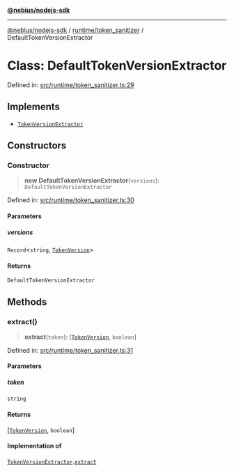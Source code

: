 [**@nebius/nodejs-sdk**](../../../README.md)

---

[@nebius/nodejs-sdk](../../../README.md) / [runtime/token_sanitizer](../README.md) / DefaultTokenVersionExtractor

# Class: DefaultTokenVersionExtractor

Defined in: [src/runtime/token_sanitizer.ts:29](https://github.com/nebius/nodejs-sdk/blob/a37d220b2851e3bf0d396cb03828d544f584df45/src/runtime/token_sanitizer.ts#L29)

## Implements

- [`TokenVersionExtractor`](../interfaces/TokenVersionExtractor.md)

## Constructors

### Constructor

> **new DefaultTokenVersionExtractor**(`versions`): `DefaultTokenVersionExtractor`

Defined in: [src/runtime/token_sanitizer.ts:30](https://github.com/nebius/nodejs-sdk/blob/a37d220b2851e3bf0d396cb03828d544f584df45/src/runtime/token_sanitizer.ts#L30)

#### Parameters

##### versions

`Record`\<`string`, [`TokenVersion`](TokenVersion.md)\>

#### Returns

`DefaultTokenVersionExtractor`

## Methods

### extract()

> **extract**(`token`): \[[`TokenVersion`](TokenVersion.md), `boolean`\]

Defined in: [src/runtime/token_sanitizer.ts:31](https://github.com/nebius/nodejs-sdk/blob/a37d220b2851e3bf0d396cb03828d544f584df45/src/runtime/token_sanitizer.ts#L31)

#### Parameters

##### token

`string`

#### Returns

\[[`TokenVersion`](TokenVersion.md), `boolean`\]

#### Implementation of

[`TokenVersionExtractor`](../interfaces/TokenVersionExtractor.md).[`extract`](../interfaces/TokenVersionExtractor.md#extract)
